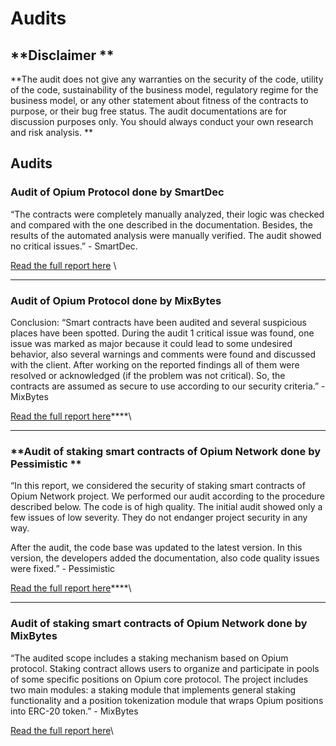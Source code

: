 # Audits

## **Disclaimer **

**The audit does not give any warranties on the security of the code, utility of the code, sustainability of the business model, regulatory regime for the business model, or any other statement about fitness of the contracts to purpose, or their bug free status. The audit documentations are for discussion purposes only. You should always conduct your own research and risk analysis. **

## **Audits**

### **Audit of Opium Protocol done by SmartDec**

“The contracts were completely manually analyzed, their logic was checked and compared with the one described in the documentation. Besides, the results of the automated analysis were manually verified. The audit showed no critical issues.” - SmartDec.&#x20;

[Read the full report here](https://github.com/OpiumProtocol/opium-contracts/blob/master/docs/audit/OpiumSmartDecSmartContractAudit.pdf) \
****

### **Audit of Opium Protocol done by MixBytes**

Conclusion: “Smart contracts have been audited and several suspicious places have been spotted. During the audit 1 critical issue was found, one issue was marked as major because it could lead to some undesired behavior, also several warnings and comments were found and discussed with the client. After working on the reported findings all of them were resolved or acknowledged (if the problem was not critical). So, the contracts are assumed as secure to use according to our security criteria.” - MixBytes&#x20;

[Read the full report here](https://github.com/OpiumProtocol/opium-contracts/blob/master/docs/audit/OpiumNetworkProtocolAuditMixBytes.pdf)****\
****

### **Audit of staking smart contracts of Opium Network done by Pessimistic **

“In this report, we considered the security of staking smart contracts of Opium Network project. We performed our audit according to the procedure described below. The code is of high quality. The initial audit showed only a few issues of low severity. They do not endanger project security in any way.

After the audit, the code base was updated to the latest version. In this version, the developers added the documentation, also code quality issues were fixed.” - Pessimistic

[Read the full report here](https://static.opium.finance/docs/audits/OpiumStakingAuditPessimistic.pdf)****\
****

### **Audit of staking smart contracts of Opium Network done by MixBytes**

“The audited scope includes a staking mechanism based on Opium protocol. Staking contract allows users to organize and participate in pools of some specific positions on Opium core protocol. The project includes two main modules: a staking module that implements general staking functionality and a position tokenization module that wraps Opium positions into ERC-20 token.” - MixBytes

[Read the full report here](https://static.opium.finance/docs/audits/OpiumStakingAuditMixBytes.pdf)\


